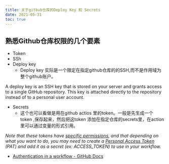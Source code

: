 ```yaml
---
title: 关于gitbub仓库的Deploy Key 和 Secrets
date: 2021-05-31
toc: true 
---
```


## 熟悉Github仓库权限的几个要素

* Token
* SSh
* Deploy key
  * Deploy key 实际是一个限定在指定github仓库的的SSH,而不是作用域为整个github账户。

 A deploy key is an SSH key that is stored on your server and grants access to a single GitHub repository. This key is attached directly to the repository instead of to a personal user account.


* Secrets
  * 这个也可以看做是用在github actios 里的token。一般是先生成一个token ,保存起来，然后把这token 添加在指定仓库的secrets里，在action里可以通过变量的形式引用。

*Note that these tokens have [specific permissions](https://docs.github.com/en/actions/reference/authentication-in-a-workflow#permissions-for-the-github_token), and that depending on what you want to do, you may need to create a [Personal Access Token](https://github.com/settings/tokens) (PAT) and add it as a secret (ex: ACCESS_TOKEN) to use in your workflow.*

* [Authentication in a workflow - GitHub Docs](https://docs.github.com/en/actions/reference/authentication-in-a-workflow)

